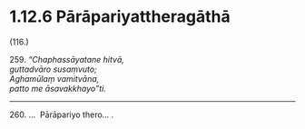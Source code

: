 

# 1.12.6 Pārāpariyattheragāthā




(116.)

259\. _“Chaphassāyatane hitvā,_  
_guttadvāro susaṃvuto;_  
_Aghamūlaṃ vamitvāna,_  
_patto me āsavakkhayo”ti._  


---

260\. …  Pārāpariyo thero… .





